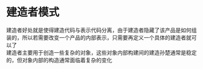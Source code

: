 # 建造者模式
建造者好处就是使得建造代码与表示代码分离，由于建造者隐藏了该产品是如何组装的，所以若需要改变一个产品的内部表示，只需要再定义一个具体的建造者就可以了  
建造者主要用于创造一些复杂的对象，这些对象内部构建间的建造孙楚通常是稳定的，但对象内部的构造通常面临着复杂的变化